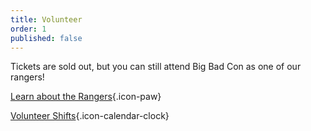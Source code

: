 ```yaml
---
title: Volunteer
order: 1
published: false
---
```


Tickets are sold out, but you can still attend Big Bad Con as one of our rangers!

[Learn about the Rangers](https://www.bigbadcon.com/rangers/){.icon-paw}

[Volunteer Shifts](https://www.bigbadcon.com/volunteer-shifts/){.icon-calendar-clock}
